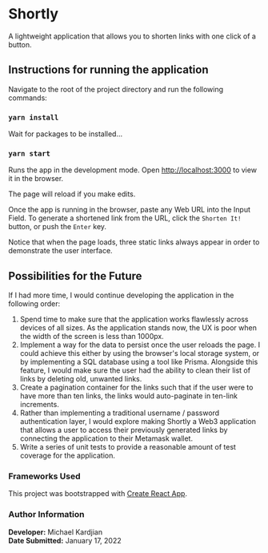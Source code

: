 # Shortly

A lightweight application that allows you to shorten links with one click of a button.

## Instructions for running the application

Navigate to the root of the project directory and run the following commands:

### `yarn install`

Wait for packages to be installed...

### `yarn start`

Runs the app in the development mode.
Open [http://localhost:3000](http://localhost:3000) to view it in the browser.

The page will reload if you make edits.

Once the app is running in the browser, paste any Web URL into the Input Field. To generate a shortened link from the URL, click the `Shorten It!` button, or push the `Enter` key.

Notice that when the page loads, three static links always appear in order to demonstrate the user interface. 

## Possibilities for the Future

If I had more time, I would continue developing the application in the following order:
1. Spend time to make sure that the application works flawlessly across devices of all sizes. As the application stands now, the UX is poor when the width of the screen is less than 1000px.
2. Implement a way for the data to persist once the user reloads the page. I could achieve this either by using the browser's local storage system, or by implementing a SQL database using a tool like Prisma. Alongside this feature, I would make sure the user had the ability to clean their list of links by deleting old, unwanted links.
3. Create a pagination container for the links such that if the user were to have more than ten links, the links would auto-paginate in ten-link increments.
4. Rather than implementing a traditional username / password authentication layer, I would explore making Shortly a Web3 application that allows a user to access their previously generated links by connecting the application to their Metamask wallet.
5. Write a series of unit tests to provide a reasonable amount of test coverage for the application.


### Frameworks Used

This project was bootstrapped with [Create React App](https://github.com/facebook/create-react-app).

### Author Information

**Developer:** Michael Kardjian\
**Date Submitted:** January 17, 2022

